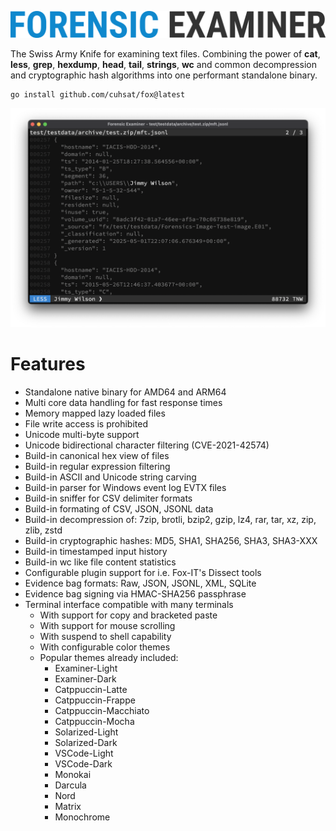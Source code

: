 ![](assets/title.png "Forensic Examiner")

The Swiss Army Knife for examining text files. Combining the power of **cat**, **less**, **grep**, **hexdump**, **head**, **tail**, **strings**, **wc** and common decompression and cryptographic hash algorithms into one performant standalone binary.

```console
go install github.com/cuhsat/fox@latest
```

![](assets/screen.png "Screenshot")

# Features
* Standalone native binary for AMD64 and ARM64
* Multi core data handling for fast response times
* Memory mapped lazy loaded files
* File write access is prohibited
* Unicode multi-byte support
* Unicode bidirectional character filtering (CVE-2021-42574)
* Build-in canonical hex view of files
* Build-in regular expression filtering
* Build-in ASCII and Unicode string carving
* Build-in parser for Windows event log EVTX files
* Build-in sniffer for CSV delimiter formats
* Build-in formating of CSV, JSON, JSONL data
* Build-in decompression of: 7zip, brotli, bzip2, gzip, lz4, rar, tar, xz, zip, zlib, zstd
* Build-in cryptographic hashes: MD5, SHA1, SHA256, SHA3, SHA3-XXX
* Build-in timestamped input history
* Build-in wc like file content statistics
* Configurable plugin support for i.e. Fox-IT's Dissect tools
* Evidence bag formats: Raw, JSON, JSONL, XML, SQLite
* Evidence bag signing via HMAC-SHA256 passphrase
* Terminal interface compatible with many terminals
  * With support for copy and bracketed paste
  * With support for mouse scrolling
  * With suspend to shell capability
  * With configurable color themes
  * Popular themes already included:
    * Examiner-Light
    * Examiner-Dark
    * Catppuccin-Latte
    * Catppuccin-Frappe
    * Catppuccin-Macchiato
    * Catppuccin-Mocha
    * Solarized-Light
    * Solarized-Dark
    * VSCode-Light
    * VSCode-Dark
    * Monokai
    * Darcula
    * Nord
    * Matrix
    * Monochrome
